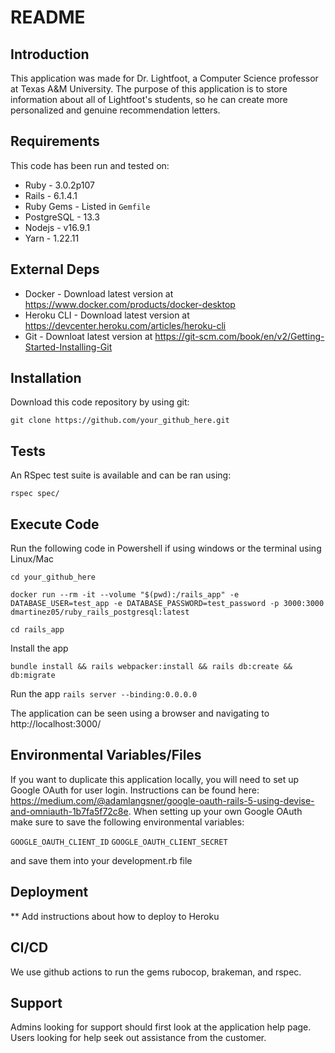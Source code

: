 # README

## Introduction ##

This application was made for Dr. Lightfoot, a Computer Science professor at Texas A&M University. The purpose of this application is to store information about all of Lightfoot's students, so he can create more personalized and genuine recommendation letters.

## Requirements ##

This code has been run and tested on:

* Ruby - 3.0.2p107
* Rails - 6.1.4.1
* Ruby Gems - Listed in `Gemfile`
* PostgreSQL - 13.3 
* Nodejs - v16.9.1
* Yarn - 1.22.11


## External Deps  ##

* Docker - Download latest version at https://www.docker.com/products/docker-desktop
* Heroku CLI - Download latest version at https://devcenter.heroku.com/articles/heroku-cli
* Git - Downloat latest version at https://git-scm.com/book/en/v2/Getting-Started-Installing-Git

## Installation ##

Download this code repository by using git:

 `git clone https://github.com/your_github_here.git`


## Tests ##

An RSpec test suite is available and can be ran using:

  `rspec spec/`

## Execute Code ##

Run the following code in Powershell if using windows or the terminal using Linux/Mac

  `cd your_github_here`

  `docker run --rm -it --volume "$(pwd):/rails_app" -e DATABASE_USER=test_app -e DATABASE_PASSWORD=test_password -p 3000:3000 dmartinez05/ruby_rails_postgresql:latest`

  `cd rails_app`

Install the app

  `bundle install && rails webpacker:install && rails db:create && db:migrate`

Run the app
  `rails server --binding:0.0.0.0`

The application can be seen using a browser and navigating to http://localhost:3000/

## Environmental Variables/Files ##

If you want to duplicate this application locally, you will need to set up Google OAuth for user login. Instructions can be found here: https://medium.com/@adamlangsner/google-oauth-rails-5-using-devise-and-omniauth-1b7fa5f72c8e. When setting up your own Google OAuth make sure to save the following environmental variables:

`GOOGLE_OAUTH_CLIENT_ID`
`GOOGLE_OAUTH_CLIENT_SECRET`

and save them into your development.rb file


## Deployment ##

** Add instructions about how to deploy to Heroku


## CI/CD ##

We use github actions to run the gems rubocop, brakeman, and rspec.

## Support ##

Admins looking for support should first look at the application help page.
Users looking for help seek out assistance from the customer.

